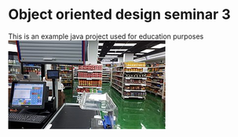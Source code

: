# Object oriented design seminar 3
 This is an example java project used for education purposes
![alt text](https://github.com/Kalle-Elmdahl/Object-oriented-design-seminar-3/blob/main/POS.jpg?raw=true)
